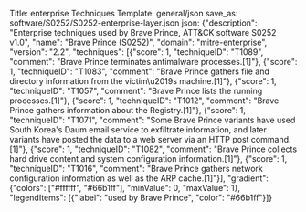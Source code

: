 Title: enterprise Techniques
Template: general/json
save_as: software/S0252/S0252-enterprise-layer.json
json: {"description": "Enterprise techniques used by Brave Prince, ATT&CK software S0252 v1.0", "name": "Brave Prince (S0252)", "domain": "mitre-enterprise", "version": "2.2", "techniques": [{"score": 1, "techniqueID": "T1089", "comment": "Brave Prince terminates antimalware processes.[1]"}, {"score": 1, "techniqueID": "T1083", "comment": "Brave Prince gathers file and directory information from the victim\u2019s machine.[1]"}, {"score": 1, "techniqueID": "T1057", "comment": "Brave Prince lists the running processes.[1]"}, {"score": 1, "techniqueID": "T1012", "comment": "Brave Prince gathers information about the Registry.[1]"}, {"score": 1, "techniqueID": "T1071", "comment": "Some Brave Prince variants have used South Korea's Daum email service to exfiltrate information, and later variants have posted the data to a web server via an HTTP post command.[1]"}, {"score": 1, "techniqueID": "T1082", "comment": "Brave Prince collects hard drive content and system configuration information.[1]"}, {"score": 1, "techniqueID": "T1016", "comment": "Brave Prince gathers network configuration information as well as the ARP cache.[1]"}], "gradient": {"colors": ["#ffffff", "#66b1ff"], "minValue": 0, "maxValue": 1}, "legendItems": [{"label": "used by Brave Prince", "color": "#66b1ff"}]}